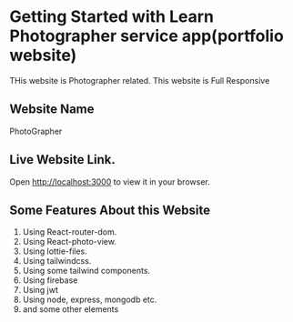 # Getting Started with Learn Photographer service app(portfolio website)

THis website is Photographer related.
This website is Full Responsive

## Website Name

PhotoGrapher

## Live Website Link.

Open [http://localhost:3000](http://localhost:3000) to view it in your browser.

## Some Features About this Website
1. Using React-router-dom.
2. Using React-photo-view.
3. Using lottie-files.
4. Using tailwindcss.
5. Using some tailwind components.
6. Using firebase
7. Using jwt
8. Using node, express, mongodb etc.
9. and some other elements



